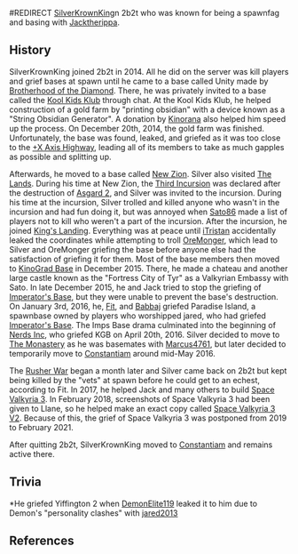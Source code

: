 #REDIRECT [SilverKrownKing](https://2b2t.miraheze.org/wiki/SilverKrownKing)n 2b2t who was known for being a spawnfag and basing with [Jacktherippa](https://2b2t.miraheze.org/wiki/Jacktherippa).

## History
SilverKrownKing joined 2b2t in 2014. All he did on the server was kill players and grief bases at spawn until he came to a base called Unity made by [Brotherhood of the Diamond](https://2b2t.miraheze.org/wiki/Brotherhood_of_the_Diamond). There, he was privately invited to a base called the [Kool Kids Klub](https://2b2t.miraheze.org/wiki/Kool_Kids_Klub) through chat. At the Kool Kids Klub, he helped construction of a gold farm by "printing obsidian" with a device known as a "String Obsidian Generator". A donation by [Kinorana](https://2b2t.miraheze.org/wiki/Kinorana) also helped him speed up the process. On December 20th, 2014, the gold farm was finished. Unfortunately, the base was found, leaked, and griefed as it was too close to the [+X Axis Highway](https://2b2t.miraheze.org/wiki/%2BX_Axis_Highway), leading all of its members to take as much gapples as possible and splitting up.

Afterwards, he moved to a base called [New Zion](https://2b2t.miraheze.org/wiki/New_Zion). Silver also visited [The Lands](https://2b2t.miraheze.org/wiki/The_Lands). During his time at New Zion, the [Third Incursion](https://2b2t.miraheze.org/wiki/Third_Incursion) was declared after the destruction of [Asgard 2](https://2b2t.miraheze.org/wiki/Asgard_2), and Silver was invited to the incursion. During his time at the incursion, Silver trolled and killed anyone who wasn't in the incursion and had fun doing it, but was annoyed when [Sato86](https://2b2t.miraheze.org/wiki/Sato86) made a list of players not to kill who weren't a part of the incursion. After the incursion, he joined [King's Landing](https://2b2t.miraheze.org/wiki/King%27s_Landing). Everything was at peace until [iTristan](https://2b2t.miraheze.org/wiki/iTristan) accidentally leaked the coordinates while attempting to troll [OreMonger](https://2b2t.miraheze.org/wiki/OreMonger), which lead to Silver and OreMonger griefing the base before anyone else had the satisfaction of griefing it for them. Most of the base members then moved to [KinoGrad Base](https://2b2t.miraheze.org/wiki/KinoGrad_Base) in December 2015. There, he made a chateau and another large castle known as the "Fortress City of Tyr" as a Valkyrian Embassy with Sato. In late December 2015, he and Jack tried to stop the griefing of [Imperator's Base](https://2b2t.miraheze.org/wiki/Imperator%27s_Base), but they were unable to prevent the base's destruction. On January 3rd, 2016, he, [Fit](https://2b2t.miraheze.org/wiki/Fit), and [Babbaj](https://2b2t.miraheze.org/wiki/Babbaj) griefed Paradise Island, a spawnbase owned by players who worshipped jared, who had griefed [Imperator's Base](https://2b2t.miraheze.org/wiki/Imperator%27s_Base). The Imps Base drama culminated into the beginning of [Nerds Inc](https://2b2t.miraheze.org/wiki/Nerds_Inc), who griefed KGB on April 20th, 2016. Silver decided to move to [The Monastery](https://2b2t.miraheze.org/wiki/The_Monastery) as he was basemates with [Marcus4761](https://2b2t.miraheze.org/wiki/Marcus4761), but later decided to temporarily move to [Constantiam](https://2b2t.miraheze.org/wiki/Constantiam) around mid-May 2016.

The [Rusher War](https://2b2t.miraheze.org/wiki/Rusher_War) began a month later and Silver came back on 2b2t but kept being killed by the "vets" at spawn before he could get to an echest, according to Fit. In 2017, he helped Jack and many others to build [Space Valkyria 3](https://2b2t.miraheze.org/wiki/Space_Valkyria_3). In February 2018, screenshots of Space Valkyria 3 had been given to Llane, so he helped make an exact copy called [Space Valkyria 3 V2](https://2b2t.miraheze.org/wiki/Space_Valkyria_3_V2). Because of this, the grief of Space Valkyria 3 was postponed from 2019 to February 2021.

After quitting 2b2t, SilverKrownKing moved to [Constantiam](https://2b2t.miraheze.org/wiki/Constantiam) and remains active there.

## Trivia
*He griefed Yiffington 2 when [DemonElite119](https://2b2t.miraheze.org/wiki/DemonElite119) leaked it to him due to Demon's "personality clashes" with [jared2013](https://2b2t.miraheze.org/wiki/jared2013)

## References